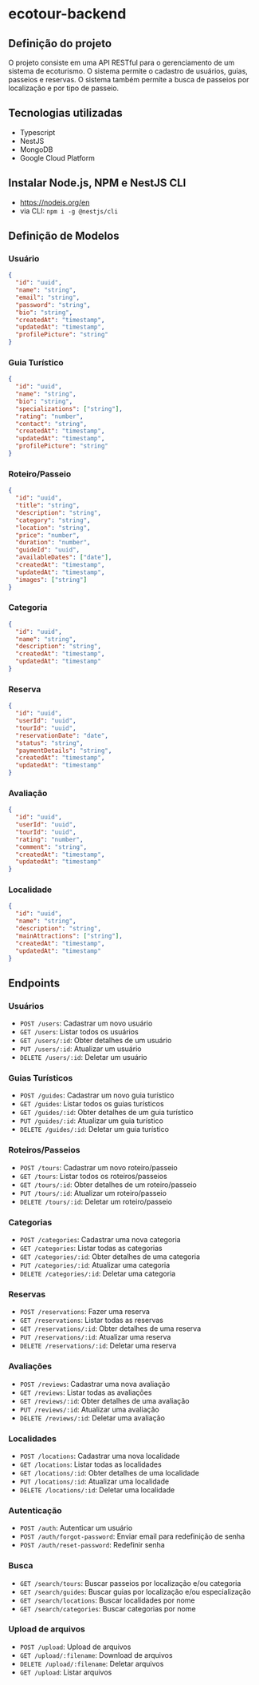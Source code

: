 # ecotour-backend

## Definição do projeto

O projeto consiste em uma API RESTful para o gerenciamento de um sistema de ecoturismo. O sistema permite o cadastro de usuários, guias, passeios e reservas. O sistema também permite a busca de passeios por localização e por tipo de passeio.

## Tecnologias utilizadas

- Typescript
- NestJS
- MongoDB
- Google Cloud Platform

## Instalar Node.js, NPM e NestJS CLI

- <https://nodejs.org/en>
- via CLI: `npm i -g @nestjs/cli`
  
## Definição de Modelos

### Usuário

```json
{
  "id": "uuid",
  "name": "string",
  "email": "string",
  "password": "string",
  "bio": "string",
  "createdAt": "timestamp",
  "updatedAt": "timestamp",
  "profilePicture": "string"
}
```

### Guia Turístico

```json
{
  "id": "uuid",
  "name": "string",
  "bio": "string",
  "specializations": ["string"],
  "rating": "number",
  "contact": "string",
  "createdAt": "timestamp",
  "updatedAt": "timestamp",
  "profilePicture": "string"
}
```

### Roteiro/Passeio

```json
{
  "id": "uuid",
  "title": "string",
  "description": "string",
  "category": "string",
  "location": "string",
  "price": "number",
  "duration": "number",
  "guideId": "uuid",
  "availableDates": ["date"],
  "createdAt": "timestamp",
  "updatedAt": "timestamp",
  "images": ["string"]
}
```

### Categoria

```json
{
  "id": "uuid",
  "name": "string",
  "description": "string",
  "createdAt": "timestamp",
  "updatedAt": "timestamp"
}
```

### Reserva

```json
{
  "id": "uuid",
  "userId": "uuid",
  "tourId": "uuid",
  "reservationDate": "date",
  "status": "string",
  "paymentDetails": "string",
  "createdAt": "timestamp",
  "updatedAt": "timestamp"
}
```

### Avaliação

```json
{
  "id": "uuid",
  "userId": "uuid",
  "tourId": "uuid",
  "rating": "number",
  "comment": "string",
  "createdAt": "timestamp",
  "updatedAt": "timestamp"
}
```

### Localidade

```json
{
  "id": "uuid",
  "name": "string",
  "description": "string",
  "mainAttractions": ["string"],
  "createdAt": "timestamp",
  "updatedAt": "timestamp"
}
```

## Endpoints

### Usuários

- `POST /users`: Cadastrar um novo usuário
- `GET /users`: Listar todos os usuários
- `GET /users/:id`: Obter detalhes de um usuário
- `PUT /users/:id`: Atualizar um usuário
- `DELETE /users/:id`: Deletar um usuário

### Guias Turísticos

- `POST /guides`: Cadastrar um novo guia turístico
- `GET /guides`: Listar todos os guias turísticos
- `GET /guides/:id`: Obter detalhes de um guia turístico
- `PUT /guides/:id`: Atualizar um guia turístico
- `DELETE /guides/:id`: Deletar um guia turístico

### Roteiros/Passeios

- `POST /tours`: Cadastrar um novo roteiro/passeio
- `GET /tours`: Listar todos os roteiros/passeios
- `GET /tours/:id`: Obter detalhes de um roteiro/passeio
- `PUT /tours/:id`: Atualizar um roteiro/passeio
- `DELETE /tours/:id`: Deletar um roteiro/passeio

### Categorias

- `POST /categories`: Cadastrar uma nova categoria
- `GET /categories`: Listar todas as categorias
- `GET /categories/:id`: Obter detalhes de uma categoria
- `PUT /categories/:id`: Atualizar uma categoria
- `DELETE /categories/:id`: Deletar uma categoria

### Reservas

- `POST /reservations`: Fazer uma reserva
- `GET /reservations`: Listar todas as reservas
- `GET /reservations/:id`: Obter detalhes de uma reserva
- `PUT /reservations/:id`: Atualizar uma reserva
- `DELETE /reservations/:id`: Deletar uma reserva

### Avaliações

- `POST /reviews`: Cadastrar uma nova avaliação
- `GET /reviews`: Listar todas as avaliações
- `GET /reviews/:id`: Obter detalhes de uma avaliação
- `PUT /reviews/:id`: Atualizar uma avaliação
- `DELETE /reviews/:id`: Deletar uma avaliação

### Localidades

- `POST /locations`: Cadastrar uma nova localidade
- `GET /locations`: Listar todas as localidades
- `GET /locations/:id`: Obter detalhes de uma localidade
- `PUT /locations/:id`: Atualizar uma localidade
- `DELETE /locations/:id`: Deletar uma localidade

### Autenticação

- `POST /auth`: Autenticar um usuário
- `POST /auth/forgot-password`: Enviar email para redefinição de senha
- `POST /auth/reset-password`: Redefinir senha

### Busca

- `GET /search/tours`: Buscar passeios por localização e/ou categoria
- `GET /search/guides`: Buscar guias por localização e/ou especialização
- `GET /search/locations`: Buscar localidades por nome
- `GET /search/categories`: Buscar categorias por nome

### Upload de arquivos

- `POST /upload`: Upload de arquivos
- `GET /upload/:filename`: Download de arquivos
- `DELETE /upload/:filename`: Deletar arquivos
- `GET /upload`: Listar arquivos
